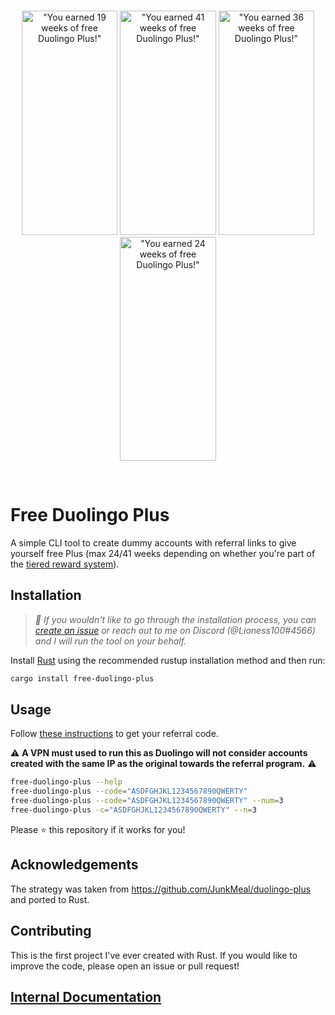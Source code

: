 <br />
<p align="center">
  <img
    alt='"You earned 19 weeks of free Duolingo
Plus!"'
    src="https://user-images.githubusercontent.com/65814829/180655454-56f8855f-b279-4509-af50-d7c91ec41530.png"
    width="153.5"
    height="358.5"
  />
  <img
    alt='"You earned 41 weeks of free Duolingo
Plus!"'
    src="https://user-images.githubusercontent.com/65814829/180673748-af68696e-f418-4728-a733-ae3be23b5e94.png"
    width="153.5"
    height="358.5"
  />
  <img
    alt='"You earned 36 weeks of free Duolingo
Plus!"'
    src="https://user-images.githubusercontent.com/65814829/180903063-27544207-f39a-4e57-a9e7-312fcad088ab.png"
    width="153.5"
    height="358.5"
  />
    <img
    alt='"You earned 24 weeks of free Duolingo
Plus!"'
    src="https://user-images.githubusercontent.com/65814829/180903203-92fd105b-c7b9-45a6-b3bd-7f6c90e695a5.png"
    width="153.5"
    height="358.5"
  />
</p>
<br />

# Free Duolingo Plus

A simple CLI tool to create dummy accounts with referral links to give yourself
free Plus (max 24/41 weeks depending on whether you're part of the [tiered
reward system](https://user-images.githubusercontent.com/65814829/180666541-8ceac559-37d8-4e5b-86f4-05b8b265b3b6.png)).

## Installation

> _🎉 If you wouldn't like to go through the installation process, you can
> [create an
> issue](https://github.com/Lioness100/free-duolingo-plus/issues/new?assignees=Lioness100&labels=&template=enter-your-referral-code-link.md&title=Remote+CLI+Usage+Request)
> or reach out to me on Discord (@Lioness100#4566) and I will run the tool on
> your behalf._

Install [Rust](https://www.rust-lang.org/tools/install) using the recommended
rustup installation method and then run:

```sh
cargo install free-duolingo-plus
```

## Usage

Follow [these
instructions](https://support.duolingo.com/hc/en-us/articles/4404225309581-How-does-the-referral-program-work-)
to get your referral code.

⚠️ **A VPN must used to run this as Duolingo will not
consider accounts created with the same IP as the original towards the referral
program.** ⚠️

```sh
free-duolingo-plus --help
free-duolingo-plus --code="ASDFGHJKL1234567890QWERTY"
free-duolingo-plus --code="ASDFGHJKL1234567890QWERTY" --num=3
free-duolingo-plus -c="ASDFGHJKL1234567890QWERTY" --n=3
```

Please ⭐ this repository if it works for you!

## Acknowledgements

The strategy was taken from https://github.com/JunkMeal/duolingo-plus and ported
to Rust.

## Contributing

This is the first project I've ever created with Rust. If you would like to
improve the code, please open an issue or pull request!

## [Internal Documentation](https://docs.rs/free-duolingo-plus)
